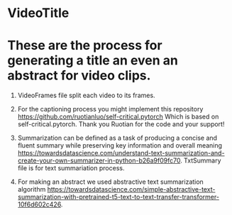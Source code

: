 
# VideoTitle
# These are the process for generating a title an even an abstract for video clips.


1. VideoFrames file split each video to its frames.

2. For the captioning process you might implement this repository https://github.com/ruotianluo/self-critical.pytorch 
Which is based on self-critical.pytorch. Thank you Ruotian for the code and your support!

3. Summarization can be defined as a task of producing a concise and fluent summary while preserving key information and overall meaning https://towardsdatascience.com/understand-text-summarization-and-create-your-own-summarizer-in-python-b26a9f09fc70.
TxtSummary file is for text summariation process.

4. For making an abstract we used abstractive text summarization algorithm https://towardsdatascience.com/simple-abstractive-text-summarization-with-pretrained-t5-text-to-text-transfer-transformer-10f6d602c426.
